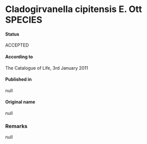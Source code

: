 Cladogirvanella cipitensis E. Ott SPECIES
=======

#### Status
ACCEPTED

#### According to
The Catalogue of Life, 3rd January 2011

#### Published in
null

#### Original name
null

### Remarks
null